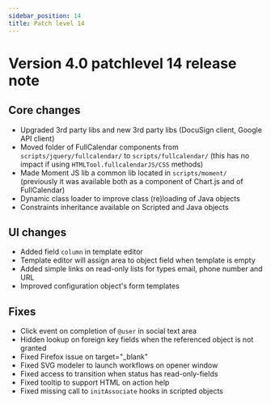 ```yaml
---
sidebar_position: 14
title: Patch level 14
---
```


Version 4.0 patchlevel 14 release note
======================================

Core changes
------------

- Upgraded 3rd party libs and new 3rd party libs (DocuSign client, Google API client)
- Moved folder of FullCalendar components from `scripts/jquery/fullcalendar/` to `scripts/fullcalendar/` (this has no impact if using `HTMLTool.fullcalendarJS/CSS` methods)
- Made Moment JS lib a common lib located in `scripts/moment/` (previously it was available both as a component of Chart.js and of FullCalendar)
- Dynamic class loader to improve class (re)loading of Java objects
- Constraints inheritance available on Scripted and Java objects

UI changes
----------

- Added field `column` in template editor
- Template editor will assign area to object field when template is empty
- Added simple links on read-only lists for types email, phone number and URL
- Improved configuration object's form templates

Fixes
-----

- Click event on completion of `@user` in social text area
- Hidden lookup on foreign key fields when the referenced object is not granted
- Fixed Firefox issue on target="_blank"
- Fixed SVG modeler to launch workflows on opener window
- Fixed access to transition when status has read-only-fields
- Fixed tooltip to support HTML on action help
- Fixed missing call to `initAssociate` hooks in scripted objects
